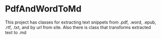 # PdfAndWordToMd
This project has classes for extracting text snippets from .pdf, .word, .epub, .rtf, .txt, and by url from site. Also there is class that transforms extracted text  to .md
